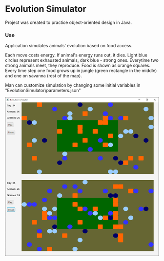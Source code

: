 # Evolution Simulator

Project was created to practice object-oriented design in Java. 

### Use

Application simulates animals' evolution based on food access. 

Each move costs energy. If animal's energy runs out, it dies. Light blue circles represent exhausted animals, dark blue - strong ones. 
Everytime two strong animals meet, they reproduce.
Food is shown as orange squares. Every time step one food grows up in jungle (green rectangle in the middle) and one on savanna (rest of the map).

Man can customize simulation by changing some initial variables in "EvolutionSimulator\parameters.json"

![Application view image](window-view.PNG "Application window")
